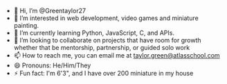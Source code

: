 - 👋 Hi, I’m @Greentaylor27
- 👀 I’m interested in web development, video games and miniature painting.
- 🌱 I’m currently learning Python, JavaScript, C, and APIs.
- 💞️ I’m looking to collaborate on projects that have room for growth whether that be mentorship, partnership, or guided solo work
- 📫 How to reach me, you can email me at taylor.green@atlasschool.com
- 😄 Pronouns: He/Him/They
- ⚡ Fun fact: I'm 6'3", and I have over 200 miniature in my house

<!---
Greentaylor27/Greentaylor27 is a ✨ special ✨ repository because its `README.md` (this file) appears on your GitHub profile.
You can click the Preview link to take a look at your changes.
--->
